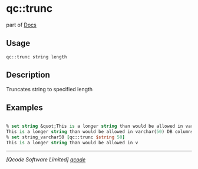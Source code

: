 qc::trunc
=========

part of [Docs](.)

Usage
-----
`
        qc::trunc string length
    `

Description
-----------
Truncates string to specified length

Examples
--------
```tcl

% set string &quot;This is a longer string than would be allowed in varchar(50) DB columns so use trunc to truncate appropriately.&quot;
This is a longer string than would be allowed in varchar(50) DB columns so use trunc to truncate appropriately.
% set string_varchar50 [qc::trunc $string 50]
This is a longer string than would be allowed in v
```

----------------------------------
*[Qcode Software Limited] [qcode]*

[qcode]: www.qcode.co.uk "Qcode Software"